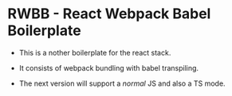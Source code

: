 # RWBB - React Webpack Babel Boilerplate

* This is a nother boilerplate for the react stack.
* It consists of webpack bundling with babel transpiling.

* The next version will support a _normal_ JS and also a TS mode.